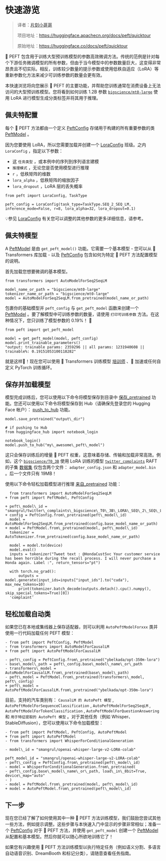 # 快速游览

> 译者：[片刻小哥哥](https://github.com/jiangzhonglian)
>
> 项目地址：<https://huggingface.apachecn.org/docs/peft/quicktour>
>
> 原始地址：<https://huggingface.co/docs/peft/quicktour>


🤗 PEFT 包含用于训练大型预训练模型的参数高效微调方法。传统的范例是针对每个下游任务微调模型的所有参数，但由于当今模型中的参数数量巨大，这变得非常昂贵且不切实际。相反，训练较少数量的提示参数或使用低秩自适应（LoRA）等重新参数化方法来减少可训练参数的数量会更有效。


本快速浏览将向您展示 🤗 PEFT 的主要功能，并帮助您训练通常在消费设备上无法访问的大型预训练模型。您将看到如何训练 1.2B 参数
 [`bigscience/mt0-large`](https://huggingface.co/bigscience/mt0-large)
 使用 LoRA 进行模型生成分类标签并将其用于推理。


## 佩夫特配置



每个 🤗 PEFT 方法都由一个定义
 [PeftConfig](/docs/peft/v0.6.2/en/package_reference/config#peft.PeftConfig)
 存储用于构建的所有重要参数的类
 [PeftModel](/docs/peft/v0.6.2/en/package_reference/peft_model#peft.PeftModel)
 。


因为您要使用 LoRA，所以您需要加载并创建一个
 [LoraConfig](/docs/peft/v0.6.2/en/package_reference/tuners#peft.LoraConfig)
 班级。之内
 `LoraConfig`
 ，指定以下参数：


* 这
 `任务类型`
 ，或本例中的序列到序列语言建模
* `推理模式`
 ，无论您是否使用模型进行推理
* `r`
 ，低秩矩阵的维数
* `lora_alpha`
 ，低秩矩阵的缩放因子
* `lora_dropout`
 ，LoRA 层的丢失概率



```
from peft import LoraConfig, TaskType

peft_config = LoraConfig(task_type=TaskType.SEQ_2_SEQ_LM, inference_mode=False, r=8, lora_alpha=32, lora_dropout=0.1)
```


💡参见
 [LoraConfig](/docs/peft/v0.6.2/en/package_reference/tuners#peft.LoraConfig)
 有关您可以调整的其他参数的更多详细信息，请参考。


## 佩夫特模型



A
 [PeftModel](/docs/peft/v0.6.2/en/package_reference/peft_model#peft.PeftModel)
 是由
 `get_peft_model()`
 功能。它需要一个基本模型 - 您可以从 🤗 Transformers 库加载 - 以及
 [PeftConfig](/docs/peft/v0.6.2/en/package_reference/config#peft.PeftConfig)
 包含如何为特定 🤗 PEFT 方法配置模型的说明。


首先加载您想要微调的基本模型。



```
from transformers import AutoModelForSeq2SeqLM

model_name_or_path = "bigscience/mt0-large"
tokenizer_name_or_path = "bigscience/mt0-large"
model = AutoModelForSeq2SeqLM.from_pretrained(model_name_or_path)
```


包裹你的基础模型并
 `peft_config`
 与
 `get_peft_model`
 函数来创建一个
 [PeftModel](/docs/peft/v0.6.2/en/package_reference/peft_model#peft.PeftModel)
 。要了解模型中可训练参数的数量，请使用
 `打印可训练参数`
 方法。在这种情况下，您只训练了模型参数的 0.19%！ 🤏



```
from peft import get_peft_model

model = get_peft_model(model, peft_config)
model.print_trainable_parameters()
"output: trainable params: 2359296 || all params: 1231940608 || trainable%: 0.19151053100118282"
```


就是这样🎉！现在您可以使用 🤗 Transformers 训练模型
 [培训师](https://huggingface.co/docs/transformers/v4.35.0/en/main_classes/trainer#transformers.Trainer)
 、🤗 加速或任何自定义 PyTorch 训练循环。


## 保存并加载模型



模型完成训练后，您可以使用以下命令将模型保存到目录中
 [保存\_pretrained](https://huggingface.co/docs/transformers/v4.35.0/en/main_classes/model#transformers.PreTrainedModel.save_pretrained)
 功能。您还可以使用以下命令将模型保存到 Hub（请确保先登录您的 Hugging Face 帐户）：
 [push\_to\_hub](https://huggingface.co/docs/transformers/v4.35.0/en/main_classes/model#transformers.PreTrainedModel.push_to_hub)
 功能。



```
model.save_pretrained("output\_dir")

# if pushing to Hub
from huggingface_hub import notebook_login

notebook_login()
model.push_to_hub("my\_awesome\_peft\_model")
```


这只会保存训练后的增量 🤗 PEFT 权重，这意味着存储、传输和加载非常高效。例如，这个
 [`bigscience/T0_3B`](https://huggingface.co/smangrul/twitter_complaints_bigscience_T0_3B_LORA_SEQ_2_SEQ_LM)
 使用 LoRA 训练的模型
 [`twitter_complaints`](https://huggingface.co/datasets/ought/raft/viewer/twitter_complaints/train)
 RAFT 的子集
 [数据集](https://huggingface.co/datasets/ought/raft)
 仅包含两个文件：
 `adapter_config.json`
 和
 `adapter_model.bin`
 。后一个文件只有 19MB！


使用以下命令轻松加载模型进行推理
 [来自\_pretrained](https://huggingface.co/docs/transformers/v4.35.0/en/main_classes/model#transformers.PreTrainedModel.from_pretrained)
 功能：



```
  from transformers import AutoModelForSeq2SeqLM
+ from peft import PeftModel, PeftConfig

+ peft\_model\_id = "smangrul/twitter\_complaints\_bigscience\_T0\_3B\_LORA\_SEQ\_2\_SEQ\_LM"
+ config = PeftConfig.from\_pretrained(peft\_model\_id)
  model = AutoModelForSeq2SeqLM.from_pretrained(config.base_model_name_or_path)
+ model = PeftModel.from\_pretrained(model, peft\_model\_id)
  tokenizer = AutoTokenizer.from_pretrained(config.base_model_name_or_path)

  model = model.to(device)
  model.eval()
  inputs = tokenizer("Tweet text : @HondaCustSvc Your customer service has been horrible during the recall process. I will never purchase a Honda again. Label :", return_tensors="pt")

  with torch.no_grad():
      outputs = model.generate(input_ids=inputs["input_ids"].to("cuda"), max_new_tokens=10)
      print(tokenizer.batch_decode(outputs.detach().cpu().numpy(), skip_special_tokens=True)[0])
  'complaint'
```


## 轻松加载自动类



如果您已在本地或集线器上保存适配器，则可以利用
 `AutoPeftModelForxxx`
 类并使用一行代码加载任何 PEFT 模型：



```
- from peft import PeftConfig, PeftModel
- from transformers import AutoModelForCausalLM
+ from peft import AutoPeftModelForCausalLM

- peft\_config = PeftConfig.from\_pretrained("ybelkada/opt-350m-lora") 
- base\_model\_path = peft\_config.base\_model\_name\_or\_path
- transformers\_model = AutoModelForCausalLM.from\_pretrained(base\_model\_path)
- peft\_model = PeftModel.from\_pretrained(transformers\_model, peft\_config)
+ peft\_model = AutoPeftModelForCausalLM.from\_pretrained("ybelkada/opt-350m-lora")
```


目前，支持的汽车类别有：
 `CausalLM 的 AutoPeft 模型`
 ,
 `AutoPeftModelForSequenceClassification`
 ,
 `AutoPeftModelForSeq2SeqLM`
 ,
 `AutoPeftModelForTokenClassification`
 ,
 `AutoPeftModelForQuestionAnswering`
 和
 `用于特征提取的 AutoPeft 模型`
 。对于其他任务（例如 Whisper、StableDiffusion），您可以使用以下命令加载模型：



```
- from peft import PeftModel, PeftConfig, AutoPeftModel
+ from peft import AutoPeftModel
- from transformers import WhisperForConditionalGeneration

- model\_id = "smangrul/openai-whisper-large-v2-LORA-colab"

peft_model_id = "smangrul/openai-whisper-large-v2-LORA-colab"
- peft\_config = PeftConfig.from\_pretrained(peft\_model\_id)
- model = WhisperForConditionalGeneration.from\_pretrained(
- peft\_config.base\_model\_name\_or\_path, load\_in\_8bit=True, device\_map="auto"
- )
- model = PeftModel.from\_pretrained(model, peft\_model\_id)
+ model = AutoPeftModel.from\_pretrained(peft\_model\_id)
```


## 下一步



现在您已经了解了如何使用其中一种 🤗 PEFT 方法训练模型，我们鼓励您尝试其他一些方法，例如提示调整。这些步骤与本快速入门中显示的步骤非常相似；准备一个
 [PeftConfig](/docs/peft/v0.6.2/en/package_reference/config#peft.PeftConfig)
 对于 🤗 PEFT 方法，并使用
 `get_peft_model`
 创建一个
 [PeftModel](/docs/peft/v0.6.2/en/package_reference/peft_model#peft.PeftModel)
 从配置和基本模型。然后你就可以随心所欲地训练它了！


如果您有兴趣使用 🤗 PEFT 方法训练模型以执行特定任务（例如语义分割、多语言自动语音识别、DreamBooth 和标记分类），请随意查看任务指南。